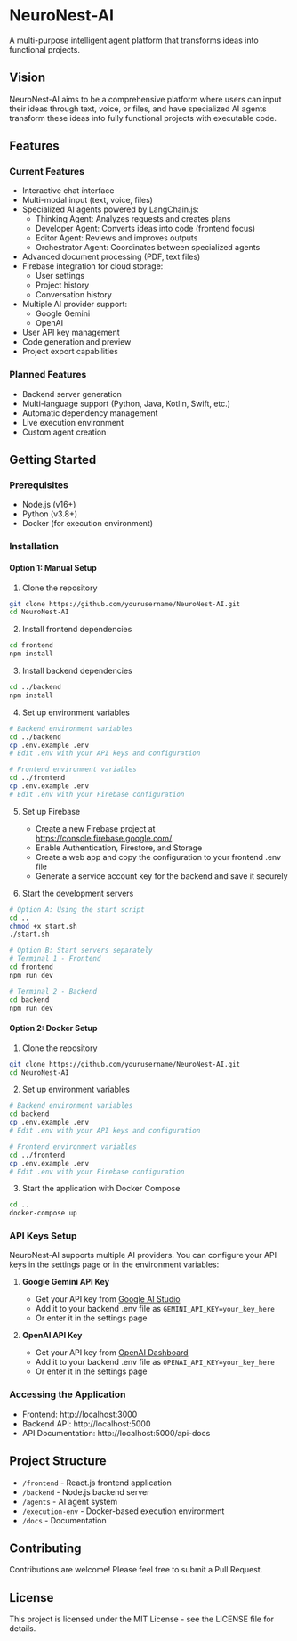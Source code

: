 # NeuroNest-AI

A multi-purpose intelligent agent platform that transforms ideas into functional projects.

## Vision

NeuroNest-AI aims to be a comprehensive platform where users can input their ideas through text, voice, or files, and have specialized AI agents transform these ideas into fully functional projects with executable code.

## Features

### Current Features
- Interactive chat interface
- Multi-modal input (text, voice, files)
- Specialized AI agents powered by LangChain.js:
  - Thinking Agent: Analyzes requests and creates plans
  - Developer Agent: Converts ideas into code (frontend focus)
  - Editor Agent: Reviews and improves outputs
  - Orchestrator Agent: Coordinates between specialized agents
- Advanced document processing (PDF, text files)
- Firebase integration for cloud storage:
  - User settings
  - Project history
  - Conversation history
- Multiple AI provider support:
  - Google Gemini
  - OpenAI
- User API key management
- Code generation and preview
- Project export capabilities

### Planned Features
- Backend server generation
- Multi-language support (Python, Java, Kotlin, Swift, etc.)
- Automatic dependency management
- Live execution environment
- Custom agent creation

## Getting Started

### Prerequisites
- Node.js (v16+)
- Python (v3.8+)
- Docker (for execution environment)

### Installation

#### Option 1: Manual Setup

1. Clone the repository
```bash
git clone https://github.com/yourusername/NeuroNest-AI.git
cd NeuroNest-AI
```

2. Install frontend dependencies
```bash
cd frontend
npm install
```

3. Install backend dependencies
```bash
cd ../backend
npm install
```

4. Set up environment variables
```bash
# Backend environment variables
cd ../backend
cp .env.example .env
# Edit .env with your API keys and configuration

# Frontend environment variables
cd ../frontend
cp .env.example .env
# Edit .env with your Firebase configuration
```

5. Set up Firebase
   - Create a new Firebase project at https://console.firebase.google.com/
   - Enable Authentication, Firestore, and Storage
   - Create a web app and copy the configuration to your frontend .env file
   - Generate a service account key for the backend and save it securely

6. Start the development servers
```bash
# Option A: Using the start script
cd ..
chmod +x start.sh
./start.sh

# Option B: Start servers separately
# Terminal 1 - Frontend
cd frontend
npm run dev

# Terminal 2 - Backend
cd backend
npm run dev
```

#### Option 2: Docker Setup

1. Clone the repository
```bash
git clone https://github.com/yourusername/NeuroNest-AI.git
cd NeuroNest-AI
```

2. Set up environment variables
```bash
# Backend environment variables
cd backend
cp .env.example .env
# Edit .env with your API keys and configuration

# Frontend environment variables
cd ../frontend
cp .env.example .env
# Edit .env with your Firebase configuration
```

3. Start the application with Docker Compose
```bash
cd ..
docker-compose up
```

### API Keys Setup

NeuroNest-AI supports multiple AI providers. You can configure your API keys in the settings page or in the environment variables:

1. **Google Gemini API Key**
   - Get your API key from [Google AI Studio](https://ai.google.dev/)
   - Add it to your backend .env file as `GEMINI_API_KEY=your_key_here`
   - Or enter it in the settings page

2. **OpenAI API Key**
   - Get your API key from [OpenAI Dashboard](https://platform.openai.com/api-keys)
   - Add it to your backend .env file as `OPENAI_API_KEY=your_key_here`
   - Or enter it in the settings page

### Accessing the Application

- Frontend: http://localhost:3000
- Backend API: http://localhost:5000
- API Documentation: http://localhost:5000/api-docs

## Project Structure

- `/frontend` - React.js frontend application
- `/backend` - Node.js backend server
- `/agents` - AI agent system
- `/execution-env` - Docker-based execution environment
- `/docs` - Documentation

## Contributing

Contributions are welcome! Please feel free to submit a Pull Request.

## License

This project is licensed under the MIT License - see the LICENSE file for details.